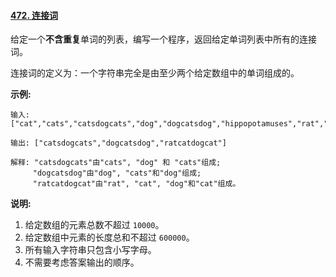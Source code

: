 #### [472. 连接词](https://leetcode-cn.com/problems/concatenated-words/)



给定一个**不含重复**单词的列表，编写一个程序，返回给定单词列表中所有的连接词。

连接词的定义为：一个字符串完全是由至少两个给定数组中的单词组成的。

**示例:**

```
输入: ["cat","cats","catsdogcats","dog","dogcatsdog","hippopotamuses","rat","ratcatdogcat"]

输出: ["catsdogcats","dogcatsdog","ratcatdogcat"]

解释: "catsdogcats"由"cats", "dog" 和 "cats"组成; 
     "dogcatsdog"由"dog", "cats"和"dog"组成; 
     "ratcatdogcat"由"rat", "cat", "dog"和"cat"组成。
```

**说明:**

1. 给定数组的元素总数不超过 `10000`。
2. 给定数组中元素的长度总和不超过 `600000`。
3. 所有输入字符串只包含小写字母。
4. 不需要考虑答案输出的顺序。